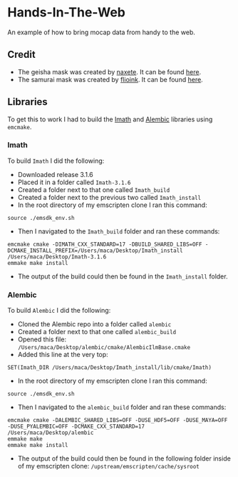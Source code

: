 # Hands-In-The-Web

An example of how to bring mocap data from handy to the web.

## Credit

- The geisha mask was created by [naxete](https://sketchfab.com/naxete). It can be found [here](https://sketchfab.com/3d-models/ghost-in-the-shell-geisha-mask-79df6677512249e9b98b898676182e1b).
- The samurai mask was created by [flioink](https://sketchfab.com/flioink). It can be found [here](https://sketchfab.com/3d-models/samurai-mask-model-2-70a43b389819494f9fa23065ede03afc).

## Libraries

To get this to work I had to build the [Imath](https://github.com/AcademySoftwareFoundation/Imath) and [Alembic](https://github.com/alembic/alembic) libraries using `emcmake`.

### Imath

To build `Imath` I did the following:

- Downloaded release 3.1.6
- Placed it in a folder called `Imath-3.1.6`
- Created a folder next to that one called `Imath_build`
- Created a folder next to the previous two called `Imath_install`
- In the root directory of my emscripten clone I ran this command:

```
source ./emsdk_env.sh
```

- Then I navigated to the `Imath_build` folder and ran these commands:

```
emcmake cmake -DIMATH_CXX_STANDARD=17 -DBUILD_SHARED_LIBS=OFF -DCMAKE_INSTALL_PREFIX=/Users/maca/Desktop/Imath_install /Users/maca/Desktop/Imath-3.1.6
emmake make install
```

- The output of the build could then be found in the `Imath_install` folder.

### Alembic

To build `Alembic` I did the following:

- Cloned the Alembic repo into a folder called `alembic`
- Created a folder next to that one called `alembic_build`
- Opened this file: `/Users/maca/Desktop/alembic/cmake/AlembicIlmBase.cmake`
- Added this line at the very top:

```
SET(Imath_DIR /Users/maca/Desktop/Imath_install/lib/cmake/Imath)
```

- In the root directory of my emscripten clone I ran this command:

```
source ./emsdk_env.sh
```

- Then I navigated to the `alembic_build` folder and ran these commands:

```
emcmake cmake -DALEMBIC_SHARED_LIBS=OFF -DUSE_HDF5=OFF -DUSE_MAYA=OFF -DUSE_PYALEMBIC=OFF -DCMAKE_CXX_STANDARD=17 /Users/maca/Desktop/alembic
emmake make
emmake make install
```

- The output of the build could then be found in the following folder inside of my emscripten clone: `/upstream/emscripten/cache/sysroot`
